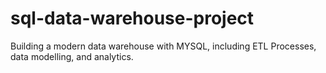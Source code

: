 # sql-data-warehouse-project
Building a modern data warehouse with MYSQL, including ETL Processes, data modelling, and analytics.
